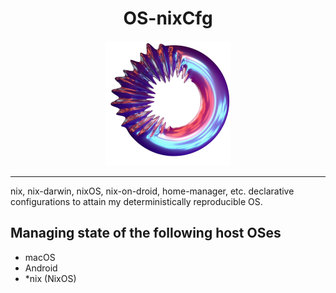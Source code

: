 <h1 align="center">OS-nixCfg</h1>
<div align="center">
    <img alt="An abstract image of a donut-like object" title="OS-nixCfg" height="200" src="assets/a-12.png" />
</div>

---
nix, nix-darwin, nixOS, nix-on-droid, home-manager, etc. declarative configurations to attain my deterministically reproducible OS.

## Managing state of the following host OSes
- macOS
- Android
- *nix (NixOS)